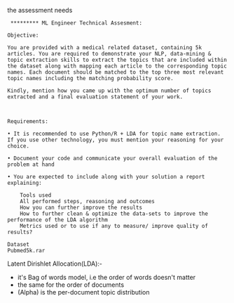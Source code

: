 the assessment needs
```
 ********* ML Engineer Technical Assesment:

Objective:

You are provided with a medical related dataset, containing 5k articles. You are required to demonstrate your NLP, data-mining & topic extraction skills to extract the topics that are included within the dataset along with mapping each article to the corresponding topic names. Each document should be matched to the top three most relevant topic names including the matching probability score.

Kindly, mention how you came up with the optimum number of topics extracted and a final evaluation statement of your work.

 

Requirements:

• It is recommended to use Python/R + LDA for topic name extraction. If you use other technology, you must mention your reasoning for your choice.

• Document your code and communicate your overall evaluation of the problem at hand

• You are expected to include along with your solution a report explaining:

    Tools used
    All performed steps, reasoning and outcomes
    How you can further improve the results
    How to further clean & optimize the data-sets to improve the performance of the LDA algorithm
    Metrics used or to use if any to measure/ improve quality of results?

Dataset 
Pubmed5k.rar
```

Latent Dirishlet Allocation(LDA):-
- it's Bag of words model, i.e the order of words doesn't matter
- the same for the order of documents
- (Alpha) is the per-document topic distribution
